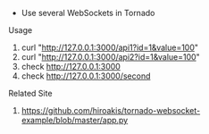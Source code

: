 
- Use several WebSockets in Tornado

 Usage
1) curl "http://127.0.0.1:3000/api1?id=1&value=100"
2) curl "http://127.0.0.1:3000/api2?id=1&value=100"
3) check http://127.0.0.1:3000
4) check http://127.0.0.1:3000/second

 Related Site
1) https://github.com/hiroakis/tornado-websocket-example/blob/master/app.py


